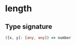 # length

## Type signature

<!-- prettier-ignore-start -->
```typescript
([x, y]: [any, any]) => number
```
<!-- prettier-ignore-end -->
